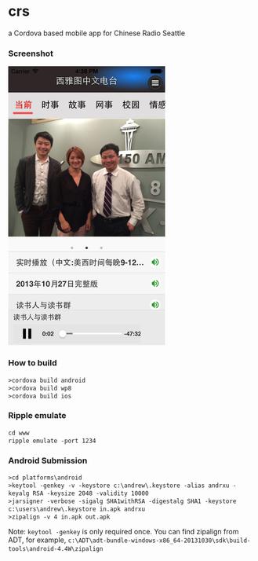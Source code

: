 # crs

a Cordova based mobile app for Chinese Radio Seattle

### Screenshot

![](screenshots/screen.jpeg)

### How to build 
```
>cordova build android 
>cordova build wp8
>cordova build ios
```

### Ripple emulate 
```
cd www
ripple emulate -port 1234
```

### Android Submission

```
>cd platforms\android
>keytool -genkey -v -keystore c:\andrew\.keystore -alias andrxu -keyalg RSA -keysize 2048 -validity 10000
>jarsigner -verbose -sigalg SHA1withRSA -digestalg SHA1 -keystore c:\users\andrew\.keystore in.apk andrxu
>zipalign -v 4 in.apk out.apk
```

Note: ```keytool -genkey``` is only required once. You can find zipalign from ADT, for example, ```c:\ADT\adt-bundle-windows-x86_64-20131030\sdk\build-tools\android-4.4W\zipalign```


